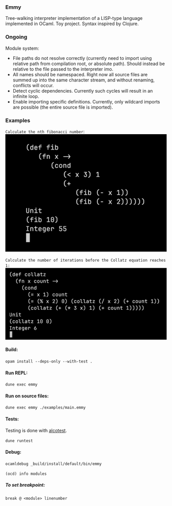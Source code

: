 ### Emmy
Tree-walking interpreter implementation of a LISP-type language implemented in OCaml. Toy project. Syntax inspired by Clojure. 

### Ongoing
Module system: 
- File paths do not resolve correctly (currently need to import using relative path from compilation root, or absolute path). Should instead be relative to the file passed to the interpreter imo.
- All names should be namespaced. Right now all source files are summed up into the same character stream, and without renaming, conflicts will occur.
- Detect cyclic dependencies. Currently such cycles will result in an infinite loop.
- Enable importing specific definitions. Currently, only wildcard imports are possible (the entire source file is imported).


### Examples

`Calculate the nth fibonacci number`:
![](assets/fibonacci.png)

`Calculate the number of iterations before the Collatz equation reaches 1:`
![](assets/collatz.png)

#### Build:

`opam install --deps-only --with-test .`

#### Run REPL:

`dune exec emmy`

#### Run on source files:

`dune exec emmy ./examples/main.emmy`

#### Tests:
Testing is done with [alcotest](https://github.com/mirage/alcotest).

`dune runtest`

#### Debug:

`ocamldebug _build/install/default/bin/emmy`

`(ocd) info modules`

##### To set breakpoint: 

`break @ <module> linenumber`
